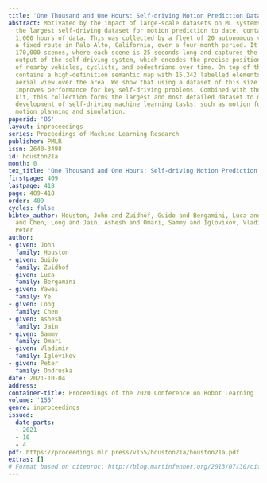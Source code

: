 ```yaml
---
title: 'One Thousand and One Hours: Self-driving Motion Prediction Dataset'
abstract: Motivated by the impact of large-scale datasets on ML systems we present
  the largest self-driving dataset for motion prediction to date, containing over
  1,000 hours of data. This was collected by a fleet of 20 autonomous vehicles along
  a fixed route in Palo Alto, California, over a four-month period. It consists of
  170,000 scenes, where each scene is 25 seconds long and captures the perception
  output of the self-driving system, which encodes the precise positions and motions
  of nearby vehicles, cyclists, and pedestrians over time. On top of this, the dataset
  contains a high-definition semantic map with 15,242 labelled elements and a high-definition
  aerial view over the area. We show that using a dataset of this size dramatically
  improves performance for key self-driving problems. Combined with the provided software
  kit, this collection forms the largest and most detailed dataset to date for the
  development of self-driving machine learning tasks, such as motion forecasting,
  motion planning and simulation.
paperid: '86'
layout: inproceedings
series: Proceedings of Machine Learning Research
publisher: PMLR
issn: 2640-3498
id: houston21a
month: 0
tex_title: 'One Thousand and One Hours: Self-driving Motion Prediction Dataset'
firstpage: 409
lastpage: 418
page: 409-418
order: 409
cycles: false
bibtex_author: Houston, John and Zuidhof, Guido and Bergamini, Luca and Ye, Yawei
  and Chen, Long and Jain, Ashesh and Omari, Sammy and Iglovikov, Vladimir and Ondruska,
  Peter
author:
- given: John
  family: Houston
- given: Guido
  family: Zuidhof
- given: Luca
  family: Bergamini
- given: Yawei
  family: Ye
- given: Long
  family: Chen
- given: Ashesh
  family: Jain
- given: Sammy
  family: Omari
- given: Vladimir
  family: Iglovikov
- given: Peter
  family: Ondruska
date: 2021-10-04
address:
container-title: Proceedings of the 2020 Conference on Robot Learning
volume: '155'
genre: inproceedings
issued:
  date-parts:
  - 2021
  - 10
  - 4
pdf: https://proceedings.mlr.press/v155/houston21a/houston21a.pdf
extras: []
# Format based on citeproc: http://blog.martinfenner.org/2013/07/30/citeproc-yaml-for-bibliographies/
---
```

